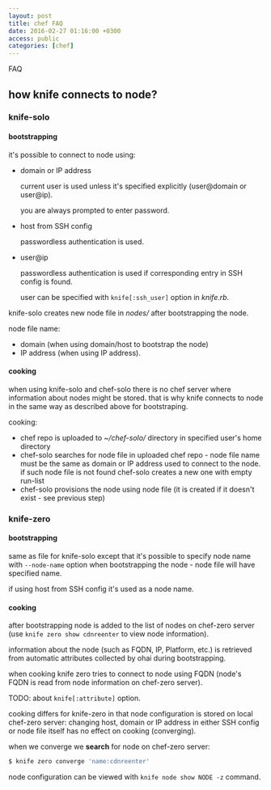 ```yaml
---
layout: post
title: chef FAQ
date: 2016-02-27 01:16:00 +0300
access: public
categories: [chef]
---
```


FAQ

<!-- more -->

## how knife connects to node?

### knife-solo

#### bootstrapping

it's possible to connect to node using:

- domain or IP address

  current user is used unless it's specified explicitly
  (user@domain or user@ip).

  you are always prompted to enter password.

- host from SSH config

  passwordless authentication is used.

- user@ip

  passwordless authentication is used if
  corresponding entry in SSH config is found.

  user can be specified with `knife[:ssh_user]` option in _knife.rb_.

knife-solo creates new node file in _nodes/_ after bootstrapping the node.

node file name:

  - domain (when using domain/host to bootstrap the node)
  - IP address (when using IP address).

#### cooking

when using knife-solo and chef-solo there is no chef server where
information about nodes might be stored.
that is why knife connects to node in the same way as described above
for bootstraping.

cooking:

- chef repo is uploaded to _~/chef-solo/_ directory in
  specified user's home directory
- chef-solo searches for node file in uploaded chef repo -
  node file name must be the same as domain or IP address used
  to connect to the node. if such node file is not found
  chef-solo creates a new one with empty run-list
- chef-solo provisions the node using node file
  (it is created if it doesn't exist - see previous step)

### knife-zero

#### bootstrapping

same as file for knife-solo except that it's possible to specify
node name with `--node-name` option when bootstrapping the node -
node file will have specified name.

if using host from SSH config it's used as a node name.

#### cooking

after bootstrapping node is added to the list of nodes on chef-zero
server (use `knife zero show cdnreenter` to view node information).

information about the node (such as FQDN, IP, Platform, etc.) is retrieved
from automatic attributes collected by ohai during bootstrapping.

when cooking knife zero tries to connect to node using FQDN
(node's FQDN is read from node information on chef-zero server).

TODO: about `knife[:attribute]` option.

cooking differs for knife-zero in that node configuration is stored on
local chef-zero server: changing host, domain or IP address in either
SSH config or node file itself has no effect on cooking (converging).

when we converge we **search** for node on chef-zero server:

```sh
$ knife zero converge 'name:cdnreenter'
```

node configuration can be viewed with `knife node show NODE -z` command.
